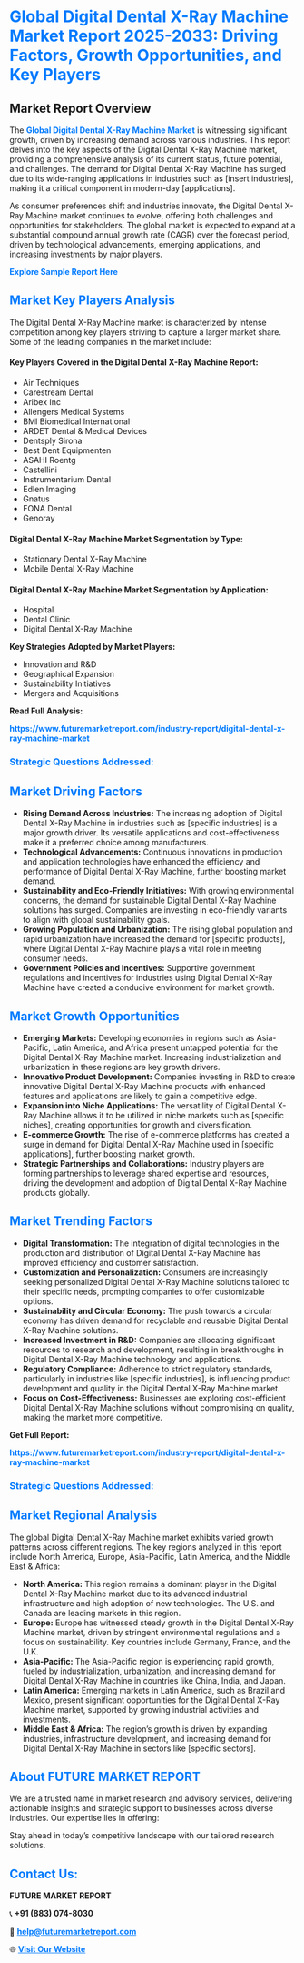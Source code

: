 <h1 style="color: #007BFF;">Global Digital Dental X-Ray Machine Market Report 2025-2033: Driving Factors, Growth Opportunities, and Key Players</h1>

<section id="overview">
<h2>Market Report Overview</h2>
<p>The <a href="https://www.futuremarketreport.com/industry-report/digital-dental-x-ray-machine-market" style="color: #007BFF; text-decoration: none;"><strong>Global Digital Dental X-Ray Machine Market</strong></a> is witnessing significant growth, driven by increasing demand across various industries. This report delves into the key aspects of the Digital Dental X-Ray Machine market, providing a comprehensive analysis of its current status, future potential, and challenges. The demand for Digital Dental X-Ray Machine has surged due to its wide-ranging applications in industries such as [insert industries], making it a critical component in modern-day [applications].</p>
<p>As consumer preferences shift and industries innovate, the Digital Dental X-Ray Machine market continues to evolve, offering both challenges and opportunities for stakeholders. The global market is expected to expand at a substantial compound annual growth rate (CAGR) over the forecast period, driven by technological advancements, emerging applications, and increasing investments by major players.</p>
</section>

<section id="overview">
<p><a href="https://www.futuremarketreport.com/request-sample/reportId=125129" style="color: #007BFF; text-decoration: none;"><strong>Explore Sample Report Here</strong></a></p>
</section>

<section id="key-players">
<h2 style="color: #007BFF;">Market Key Players Analysis</h2>
<p>The Digital Dental X-Ray Machine market is characterized by intense competition among key players striving to capture a larger market share. Some of the leading companies in the market include:</p>
<h4>Key Players Covered in the Digital Dental X-Ray Machine Report:</h4>
<ul><li>Air Techniques</li><li>Carestream Dental</li><li>Aribex Inc</li><li>Allengers Medical Systems</li><li>BMI Biomedical International</li><li>ARDET Dental &amp; Medical Devices</li><li>Dentsply Sirona</li><li>Best Dent Equipmenten</li><li>ASAHI Roentg</li><li>Castellini</li><li>Instrumentarium Dental</li><li>Edlen Imaging</li><li>Gnatus</li><li>FONA Dental</li><li>Genoray</li></ul>
<h4>Digital Dental X-Ray Machine Market Segmentation by Type:</h4>
<ul><li>Stationary Dental X-Ray Machine</li><li>Mobile Dental X-Ray Machine</li></ul>

<h4>Digital Dental X-Ray Machine Market Segmentation by Application:</h4>
<ul><li>Hospital</li><li>Dental Clinic</li><li>Digital Dental X-Ray Machine</li></ul>
<p><strong>Key Strategies Adopted by Market Players:</strong></p>
<ul>
<li>Innovation and R&D</li>
<li>Geographical Expansion</li>
<li>Sustainability Initiatives</li>
<li>Mergers and Acquisitions</li>
</ul>
</section>

<section>
<p><strong>Read Full Analysis: </strong></p><a href="https://www.futuremarketreport.com/industry-report/digital-dental-x-ray-machine-market" style="color: #007BFF; text-decoration: none;"><strong>https://www.futuremarketreport.com/industry-report/digital-dental-x-ray-machine-market</strong></a>
<h3 style="color: #007BFF;">Strategic Questions Addressed:</h3>
</section>

<section id="driving-factors">
<h2 style="color: #007BFF;">Market Driving Factors</h2>
<ul>
<li><strong>Rising Demand Across Industries:</strong> The increasing adoption of Digital Dental X-Ray Machine in industries such as [specific industries] is a major growth driver. Its versatile applications and cost-effectiveness make it a preferred choice among manufacturers.</li>
<li><strong>Technological Advancements:</strong> Continuous innovations in production and application technologies have enhanced the efficiency and performance of Digital Dental X-Ray Machine, further boosting market demand.</li>
<li><strong>Sustainability and Eco-Friendly Initiatives:</strong> With growing environmental concerns, the demand for sustainable Digital Dental X-Ray Machine solutions has surged. Companies are investing in eco-friendly variants to align with global sustainability goals.</li>
<li><strong>Growing Population and Urbanization:</strong> The rising global population and rapid urbanization have increased the demand for [specific products], where Digital Dental X-Ray Machine plays a vital role in meeting consumer needs.</li>
<li><strong>Government Policies and Incentives:</strong> Supportive government regulations and incentives for industries using Digital Dental X-Ray Machine have created a conducive environment for market growth.</li>
</ul>
</section>

<section id="growth-opportunities">
<h2 style="color: #007BFF;">Market Growth Opportunities</h2>
<ul>
<li><strong>Emerging Markets:</strong> Developing economies in regions such as Asia-Pacific, Latin America, and Africa present untapped potential for the Digital Dental X-Ray Machine market. Increasing industrialization and urbanization in these regions are key growth drivers.</li>
<li><strong>Innovative Product Development:</strong> Companies investing in R&D to create innovative Digital Dental X-Ray Machine products with enhanced features and applications are likely to gain a competitive edge.</li>
<li><strong>Expansion into Niche Applications:</strong> The versatility of Digital Dental X-Ray Machine allows it to be utilized in niche markets such as [specific niches], creating opportunities for growth and diversification.</li>
<li><strong>E-commerce Growth:</strong> The rise of e-commerce platforms has created a surge in demand for Digital Dental X-Ray Machine used in [specific applications], further boosting market growth.</li>
<li><strong>Strategic Partnerships and Collaborations:</strong> Industry players are forming partnerships to leverage shared expertise and resources, driving the development and adoption of Digital Dental X-Ray Machine products globally.</li>
</ul>
</section>

<section id="trending-factors">
<h2 style="color: #007BFF;">Market Trending Factors</h2>
<ul>
<li><strong>Digital Transformation:</strong> The integration of digital technologies in the production and distribution of Digital Dental X-Ray Machine has improved efficiency and customer satisfaction.</li>
<li><strong>Customization and Personalization:</strong> Consumers are increasingly seeking personalized Digital Dental X-Ray Machine solutions tailored to their specific needs, prompting companies to offer customizable options.</li>
<li><strong>Sustainability and Circular Economy:</strong> The push towards a circular economy has driven demand for recyclable and reusable Digital Dental X-Ray Machine solutions.</li>
<li><strong>Increased Investment in R&D:</strong> Companies are allocating significant resources to research and development, resulting in breakthroughs in Digital Dental X-Ray Machine technology and applications.</li>
<li><strong>Regulatory Compliance:</strong> Adherence to strict regulatory standards, particularly in industries like [specific industries], is influencing product development and quality in the Digital Dental X-Ray Machine market.</li>
<li><strong>Focus on Cost-Effectiveness:</strong> Businesses are exploring cost-efficient Digital Dental X-Ray Machine solutions without compromising on quality, making the market more competitive.</li>
</ul>
</section>

<section>
<p><strong>Get Full Report: </strong></p><a href="https://www.futuremarketreport.com/industry-report/digital-dental-x-ray-machine-market" style="color: #007BFF; text-decoration: none;"><strong>https://www.futuremarketreport.com/industry-report/digital-dental-x-ray-machine-market</strong></a>
<h3 style="color: #007BFF;">Strategic Questions Addressed:</h3>
</section>


<section id="regional-analysis">
<h2 style="color: #007BFF;">Market Regional Analysis</h2>
<p>The global Digital Dental X-Ray Machine market exhibits varied growth patterns across different regions. The key regions analyzed in this report include North America, Europe, Asia-Pacific, Latin America, and the Middle East & Africa:</p>
<ul>
<li><strong>North America:</strong> This region remains a dominant player in the Digital Dental X-Ray Machine market due to its advanced industrial infrastructure and high adoption of new technologies. The U.S. and Canada are leading markets in this region.</li>
<li><strong>Europe:</strong> Europe has witnessed steady growth in the Digital Dental X-Ray Machine market, driven by stringent environmental regulations and a focus on sustainability. Key countries include Germany, France, and the U.K.</li>
<li><strong>Asia-Pacific:</strong> The Asia-Pacific region is experiencing rapid growth, fueled by industrialization, urbanization, and increasing demand for Digital Dental X-Ray Machine in countries like China, India, and Japan.</li>
<li><strong>Latin America:</strong> Emerging markets in Latin America, such as Brazil and Mexico, present significant opportunities for the Digital Dental X-Ray Machine market, supported by growing industrial activities and investments.</li>
<li><strong>Middle East & Africa:</strong> The region’s growth is driven by expanding industries, infrastructure development, and increasing demand for Digital Dental X-Ray Machine in sectors like [specific sectors].</li>
</ul>
</section>

<footer>
<h2 style="color: #007BFF;">About FUTURE MARKET REPORT</h2>
<p>We are a trusted name in market research and advisory services, delivering actionable insights and strategic support to businesses across diverse industries. Our expertise lies in offering:</p>

<p>Stay ahead in today’s competitive landscape with our tailored research solutions.</p>

<h2 style="color: #007BFF;">Contact Us:</h2>
<p><strong>FUTURE MARKET REPORT</strong></p>
<p>📞 <strong>+91 (883) 074-8030</strong></p>
<p>📧 <strong><a href="mailto:help@futuremarketreport.com" style="color: #007BFF;">help@futuremarketreport.com</a></strong></p>
<p>🌐 <strong><a href="https://www.futuremarketreport.com/" style="color: #007BFF;">Visit Our Website</a></strong></p>
</footer>